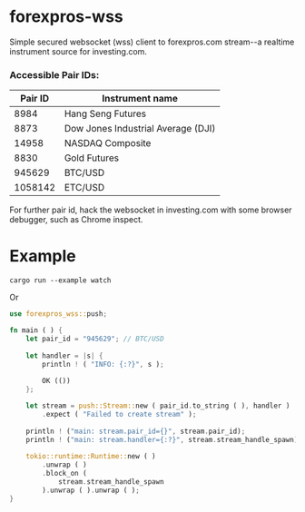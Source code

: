 # forexpros-wss
Simple secured websocket (wss) client to forexpros.com stream--a realtime instrument source for investing.com.

### Accessible Pair IDs:
| Pair ID | Instrument name |
| ------- | --------------- |
| 8984 | Hang Seng Futures |
| 8873 | Dow Jones Industrial Average (DJI) |
| 14958 | NASDAQ Composite |
| 8830 | Gold Futures |
| 945629 | BTC/USD |
| 1058142 | ETC/USD |
 
For further pair id, hack the websocket in investing.com with some browser debugger, such as Chrome inspect.

# Example

```
cargo run --example watch
```

Or

```rust
use forexpros_wss::push;

fn main ( ) {
	let pair_id = "945629";	// BTC/USD
	
	let handler = |s| {
		println ! ( "INFO: {:?}", s );
		
		OK (())
	};

	let stream = push::Stream::new ( pair_id.to_string ( ), handler )
		.expect ( "Failed to create stream" );
	
	println ! ("main: stream.pair_id={}", stream.pair_id);
	println ! ("main: stream.handler={:?}", stream.stream_handle_spawn);
	
	tokio::runtime::Runtime::new ( )
		.unwrap ( )
		.block_on (
			stream.stream_handle_spawn
		).unwrap ( ).unwrap ( );
}
```
